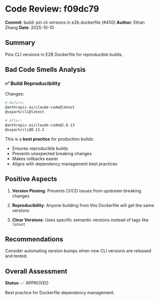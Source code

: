 # Code Review: f09dc79

**Commit**: build: pin cli versions in e2b dockerfile (#450)
**Author**: Ethan Zhang
**Date**: 2025-10-10

## Summary

Pins CLI versions in E2B Dockerfile for reproducible builds.

## Bad Code Smells Analysis

### ✅ Build Reproducibility

Changes:
```dockerfile
# Before:
@anthropic-ai/claude-code@latest
@uspark/cli@latest

# After:
@anthropic-ai/claude-code@2.0.13
@uspark/cli@0.11.2
```

This is a **best practice** for production builds:
- Ensures reproducible builds
- Prevents unexpected breaking changes
- Makes rollbacks easier
- Aligns with dependency management best practices

## Positive Aspects

1. **Version Pinning**: Prevents CI/CD issues from upstream breaking changes

2. **Reproducibility**: Anyone building from this Dockerfile will get the same versions

3. **Clear Versions**: Uses specific semantic versions instead of tags like `latest`

## Recommendations

Consider automating version bumps when new CLI versions are released and tested.

## Overall Assessment

**Status**: ✅ APPROVED

Best practice for Dockerfile dependency management.
